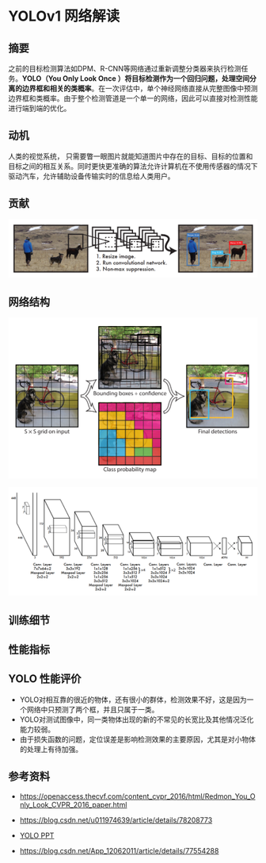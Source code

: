 # YOLOv1 网络解读

## 摘要

之前的目标检测算法如DPM、R-CNN等网络通过重新调整分类器来执行检测任务。**YOLO（You Only Look Once ）将目标检测作为一个回归问题，处理空间分离的边界框和相关的类概率**。在一次评估中，单个神经网络直接从完整图像中预测边界框和类概率。由于整个检测管道是一个单一的网络，因此可以直接对检测性能进行端到端的优化。

## 动机

人类的视觉系统， 只需要瞥一眼图片就能知道图片中存在的目标、目标的位置和目标之间的相互关系。同时更快更准确的算法允许计算机在不使用传感器的情况下驱动汽车，允许辅助设备传输实时的信息给人类用户。

## 贡献

![YOLO 检测系统](../graph/image-20200812145503109.png)

## 网络结构

![YOLO 检测模型](../graph/image-20200812150005185.png)

![YOLO 网络结构](../graph/image-20200812145735488.png)

## 训练细节

## 性能指标

## YOLO 性能评价

* YOLO对相互靠的很近的物体，还有很小的群体，检测效果不好，这是因为一个网络中只预测了两个框，并且只属于一类。
* YOLO对测试图像中，同一类物体出现的新的不常见的长宽比及其他情况泛化能力较弱。
* 由于损失函数的问题，定位误差是影响检测效果的主要原因，尤其是对小物体的处理上有待加强。

## 参考资料

* <https://openaccess.thecvf.com/content_cvpr_2016/html/Redmon_You_Only_Look_CVPR_2016_paper.html>
* <https://blog.csdn.net/u011974639/article/details/78208773>

* [YOLO PPT](https://docs.google.com/presentation/d/1aeRvtKG21KHdD5lg6Hgyhx5rPq_ZOsGjG5rJ1HP7BbA/pub?start=false&loop=false&delayms=3000&slide=id.g137784ab86_4_4409 "presentation")

* <https://blog.csdn.net/App_12062011/article/details/77554288>

